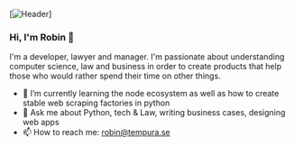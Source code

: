 [![Header](https://raw.githubusercontent.com/Enkronan/<OWNER>/<OWNER>/pexels-negative-space-34153.jpg "Header")]

### Hi, I'm Robin 👋

I'm a developer, lawyer and manager. I'm passionate about understanding computer science, law and business in order to create products that help those who would rather spend their time on other things. 

- 🌱 I’m currently learning the node ecosystem as well as how to create stable web scraping factories in python
- 💬 Ask me about Python, tech & Law, writing business cases, designing web apps
- 📫 How to reach me: robin@tempura.se

<!--
**Enkronan/Enkronan** is a ✨ _special_ ✨ repository because its `README.md` (this file) appears on your GitHub profile.

Here are some ideas to get you started:



- 👯 I’m looking to collaborate on ...
- 🤔 I’m looking for help with ...
- 😄 Pronouns: ...
- ⚡ Fun fact: ...
-->
